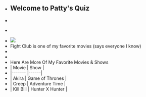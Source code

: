+ ## Welcome to Patty's Quiz 
+
+ <figure>
+   <img src="https://m.media-amazon.com/images/M/MV5BMjk3NTYyMzc4Nl5BMl5BanBnXkFtZTcwODU3ODMzMw@@._V1_.jpg">
+   <figcaption> Fight Club is one of my favorite movies (says everyone I know) </figcaption>
+ </figure>
+
+ Here Are More Of My Favorite Movies & Shows
+ | Movie  | Show |
+ |------- |------|
+ | Akira  | Game of Thrones |
+ | Creep  | Adventure Time |
+ | Kill Bill | Hunter X Hunter |
